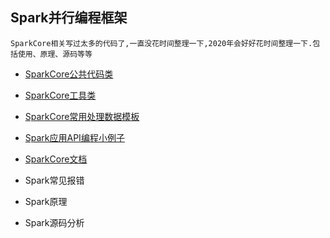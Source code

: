 
## Spark并行编程框架
    SparkCore相关写过太多的代码了,一直没花时间整理一下,2020年会好好花时间整理一下.包括使用、原理、源码等等

* [SparkCore公共代码类](src/main/scala/com/libin/base)
* [SparkCore工具类](src/main/scala/com/libin/utils)
* [SparkCore常用处理数据模板](src/main/scala/com/libin/jobs)
* [Spark应用API编程小例子](src/main/scala/com/libin/client)
* [SparkCore文档](src/main/doc)

* Spark常见报错
* Spark原理
* Spark源码分析



